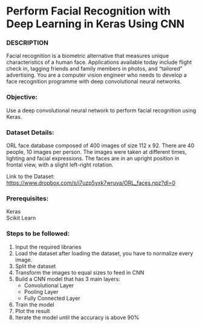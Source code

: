 # Perform Facial Recognition with Deep Learning in Keras Using CNN

### DESCRIPTION
Facial recognition is a biometric alternative that measures unique characteristics of a human face. Applications available today include flight check in, tagging friends and family members in photos, and “tailored” advertising. You are a computer vision engineer who needs to develop a face recognition programme with deep convolutional neural networks.

### Objective: 
Use a deep convolutional neural network to perform facial recognition using Keras.

### Dataset Details:
ORL face database composed of 400 images of size 112 x 92. There are 40 people, 10 images per person. The images were taken at different times, lighting and facial expressions. The faces are in an upright position in frontal view, with a slight left-right rotation.

Link to the Dataset: https://www.dropbox.com/s/i7uzp5yxk7wruva/ORL_faces.npz?dl=0

### Prerequisites:
Keras    
Scikit Learn

### Steps to be followed:
1. Input the required libraries
2. Load the dataset after loading the dataset, you have to normalize every image.
3. Split the dataset
4. Transform the images to equal sizes to feed in CNN
5. Build a CNN model that has 3 main layers:
    - Convolutional Layer
    - Pooling Layer
    - Fully Connected Layer
6. Train the model
7. Plot the result
8. Iterate the model until the accuracy is above 90%
